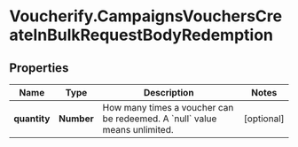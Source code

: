 # Voucherify.CampaignsVouchersCreateInBulkRequestBodyRedemption

## Properties

Name | Type | Description | Notes
------------ | ------------- | ------------- | -------------
**quantity** | **Number** | How many times a voucher can be redeemed. A &#x60;null&#x60; value means unlimited. | [optional] 


